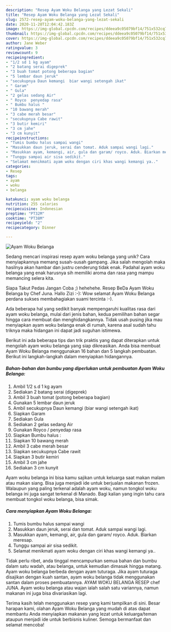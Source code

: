 ```yaml
---
description: "Resep Ayam Woku Belanga yang Lezat Sekali"
title: "Resep Ayam Woku Belanga yang Lezat Sekali"
slug: 2572-resep-ayam-woku-belanga-yang-lezat-sekali
date: 2020-11-28T12:04:42.183Z
image: https://img-global.cpcdn.com/recipes/ddeea9c05079bf14/751x532cq70/ayam-woku-belanga-foto-resep-utama.jpg
thumbnail: https://img-global.cpcdn.com/recipes/ddeea9c05079bf14/751x532cq70/ayam-woku-belanga-foto-resep-utama.jpg
cover: https://img-global.cpcdn.com/recipes/ddeea9c05079bf14/751x532cq70/ayam-woku-belanga-foto-resep-utama.jpg
author: Jane Weber
ratingvalue: 3
reviewcount: 9
recipeingredient:
- "1/2 sd 1 kg ayam"
- "2 batang serai digeprek"
- "3 buah tomat potong beberapa bagian"
- "5 lembar daun jeruk"
- "secukupnya Daun kemangi  biar wangi setengah ikat"
- " Garam"
- " Gula"
- "2 gelas sedang Air"
- " Royco  penyedap rasa"
- " Bumbu halus "
- "10 bawang merah"
- "3 cabe merah besar"
- "secukupnya Cabe rawit"
- "3 butir kemiri"
- "3 cm jahe"
- "3 cm kunyit"
recipeinstructions:
- "Tumis bumbu halus sampai wangi"
- "Masukkan daun jeruk, serai dan tomat. Aduk sampai wangi lagi."
- "Masukkan ayam, kemangi, air, gula dan garam/ royco. Aduk. Biarkan meresap."
- "Tunggu sampai air sisa sedikit."
- "Selamat menikmati ayam woku dengan ciri khas wangi kemangi ya.."
categories:
- Resep
tags:
- ayam
- woku
- belanga

katakunci: ayam woku belanga 
nutrition: 255 calories
recipecuisine: Indonesian
preptime: "PT32M"
cooktime: "PT38M"
recipeyield: "2"
recipecategory: Dinner

---
```



![Ayam Woku Belanga](https://img-global.cpcdn.com/recipes/ddeea9c05079bf14/751x532cq70/ayam-woku-belanga-foto-resep-utama.jpg)

Sedang mencari inspirasi resep ayam woku belanga yang unik? Cara menyiapkannya memang susah-susah gampang. Jika salah mengolah maka hasilnya akan hambar dan justru cenderung tidak enak. Padahal ayam woku belanga yang enak harusnya sih memiliki aroma dan rasa yang mampu memancing selera kita.

Siapa Takut Pedas Jangan Coba ;) hehehehe. Resep BeDa Ayam Woku Belanga by Chef Juna. Hallo Zizi :-): Wow selamat Ayam Woku Belanga perdana sukses membahagiakan suami tercinta :-).

Ada beberapa hal yang sedikit banyak mempengaruhi kualitas rasa dari ayam woku belanga, mulai dari jenis bahan, kedua pemilihan bahan segar hingga cara membuat dan menghidangkannya. Tidak usah pusing jika mau menyiapkan ayam woku belanga enak di rumah, karena asal sudah tahu triknya maka hidangan ini dapat jadi suguhan istimewa.


Berikut ini ada beberapa tips dan trik praktis yang dapat diterapkan untuk mengolah ayam woku belanga yang siap dikreasikan. Anda bisa membuat Ayam Woku Belanga menggunakan 16 bahan dan 5 langkah pembuatan. Berikut ini langkah-langkah dalam menyiapkan hidangannya.

<!--inarticleads1-->

##### Bahan-bahan dan bumbu yang diperlukan untuk pembuatan Ayam Woku Belanga:

1. Ambil 1/2 s.d 1 kg ayam
1. Sediakan 2 batang serai (digeprek)
1. Ambil 3 buah tomat (potong beberapa bagian)
1. Gunakan 5 lembar daun jeruk
1. Ambil secukupnya Daun kemangi  (biar wangi setengah ikat)
1. Siapkan  Garam
1. Sediakan  Gula
1. Sediakan 2 gelas sedang Air
1. Gunakan  Royco / penyedap rasa
1. Siapkan  Bumbu halus :
1. Siapkan 10 bawang merah
1. Ambil 3 cabe merah besar
1. Siapkan secukupnya Cabe rawit
1. Siapkan 3 butir kemiri
1. Ambil 3 cm jahe
1. Sediakan 3 cm kunyit


Ayam woku belanga ini bisa kamu sajikan untuk keluarga saat makan malam atau makan siang. Bisa juga menjadi ide untuk berjualan makanan frozen. Walaupun yang paling terkenal adalah ayam woku, namun tongkol woku belanga ini juga sangat terkenal di Manado. Bagi kalian yang ingin tahu cara membuat tongkol woku belanga, bisa simak. 

<!--inarticleads2-->

##### Cara menyiapkan Ayam Woku Belanga:

1. Tumis bumbu halus sampai wangi
1. Masukkan daun jeruk, serai dan tomat. Aduk sampai wangi lagi.
1. Masukkan ayam, kemangi, air, gula dan garam/ royco. Aduk. Biarkan meresap.
1. Tunggu sampai air sisa sedikit.
1. Selamat menikmati ayam woku dengan ciri khas wangi kemangi ya..


Tidak perlu ribet, anda tinggal mencampurkan semua bahan dan bumbu dalam satu wadah, atau belanga, untuk kemudian dimasak hingga matang. Ayam woku belanga berbeda dengan ayam tuturaga. Jika ayam tuturaga disajikan dengan kuah santan, ayam woku belanga tidak menggunakan santan dalam proses pembuatannya. AYAM WOKU BELANGA RESEP chef JUNA. Ayam woku belanga atau wajan ialah salah satu variannya, namun makanan ini juga bisa divariasikan lagi. 

Terima kasih telah menggunakan resep yang kami tampilkan di sini. Besar harapan kami, olahan Ayam Woku Belanga yang mudah di atas dapat membantu Anda menyiapkan makanan yang lezat untuk keluarga/teman ataupun menjadi ide untuk berbisnis kuliner. Semoga bermanfaat dan selamat mencoba!
